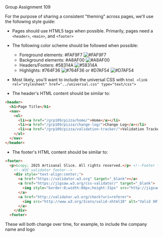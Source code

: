 Group Assignment 109

For the purpose of sharing a consistent "theming" across pages, we'll use the following style guide:
* Pages should use HTML5 tags when possible. Primarily, pages need a `<header>`, `<main>`, and `<footer>`
* The following color scheme should be followed when possible:
  * Foreground elements: #FAF9F7 ![#FAF9F7](https://placehold.co/15x15/FAF9F7/FAF9F7.png)
  * Background elements: #A8AF00 ![#A8AF00](https://placehold.co/15x15/A8AF00/A8AF00.png)
  * Headers/Footers: #58314A ![#58314A](https://placehold.co/15x15/58314A/58314A.png)
  * Highlights: #764F36 ![#764F36](https://placehold.co/15x15/764F36/764F36.png) or #D7AF54 ![#D7AF54](https://placehold.co/15x15/D7AF54/D7AF54.png)
* Most likely, you'll want to include the universal CSS with `html <link rel="stylesheet" href="../universal.css" type="text/css">`

* The header's HTML content should be similar to:
```html
<header>
  <h1>Page Title</h1>
  <nav>
    <ul>
      <li><a href="/grp109/pizza/home/">Home</a></li>
      <li><a href="/grp109/pizza/change-log/">Change Log</a></li>
      <li><a href="/grp109/pizza/validation-tracker/">Validation Tracker</a></li>
    </ul>
  </nav>
</header>
```

* The footer's HTML content should be similar to:
```html
<footer>
  <p>&copy; 2025 Artisanal Slice. All rights reserved.</p> <!--Footer found at the bottom of most pizza websites-->
    <!--W3C validator footer-->
    <div style="text-align:center;"> 
      <a href="https://validator.w3.org" target="_blank"></a>
      <a href="https://jigsaw.w3.org/css-validator/" target="_blank">
        <img style="border:0;width:88px;height:31px" src="http://jigsaw.w3.org/css-validator/images/vcss-blue" alt="Valid CSS!">
      </a>
      <a href="http://validator.w3.org/check?uri=referer">
        <img src="http://www.w3.org/Icons/valid-xhtml10" alt="Valid XHTML 1.0 Strict" height="31" width="88">
      </a>
    </div>
  <footer>
```
These will both change over time, for example, to include the company name and logo